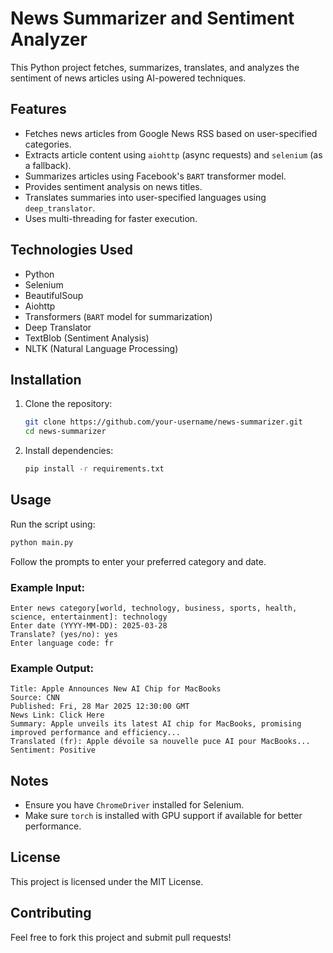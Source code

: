 # News Summarizer and Sentiment Analyzer

This Python project fetches, summarizes, translates, and analyzes the sentiment of news articles using AI-powered techniques.

## Features
- Fetches news articles from Google News RSS based on user-specified categories.
- Extracts article content using `aiohttp` (async requests) and `selenium` (as a fallback).
- Summarizes articles using Facebook's `BART` transformer model.
- Provides sentiment analysis on news titles.
- Translates summaries into user-specified languages using `deep_translator`.
- Uses multi-threading for faster execution.

## Technologies Used
- Python
- Selenium
- BeautifulSoup
- Aiohttp
- Transformers (`BART` model for summarization)
- Deep Translator
- TextBlob (Sentiment Analysis)
- NLTK (Natural Language Processing)

## Installation

1. Clone the repository:
   ```bash
   git clone https://github.com/your-username/news-summarizer.git
   cd news-summarizer
   ```

2. Install dependencies:
   ```bash
   pip install -r requirements.txt
   ```

## Usage

Run the script using:
```bash
python main.py
```

Follow the prompts to enter your preferred category and date.

### Example Input:
```
Enter news category[world, technology, business, sports, health, science, entertainment]: technology
Enter date (YYYY-MM-DD): 2025-03-28
Translate? (yes/no): yes
Enter language code: fr
```

### Example Output:
```
Title: Apple Announces New AI Chip for MacBooks
Source: CNN
Published: Fri, 28 Mar 2025 12:30:00 GMT
News Link: Click Here
Summary: Apple unveils its latest AI chip for MacBooks, promising improved performance and efficiency...
Translated (fr): Apple dévoile sa nouvelle puce AI pour MacBooks...
Sentiment: Positive
```

## Notes
- Ensure you have `ChromeDriver` installed for Selenium.
- Make sure `torch` is installed with GPU support if available for better performance.

## License
This project is licensed under the MIT License.

## Contributing
Feel free to fork this project and submit pull requests!

